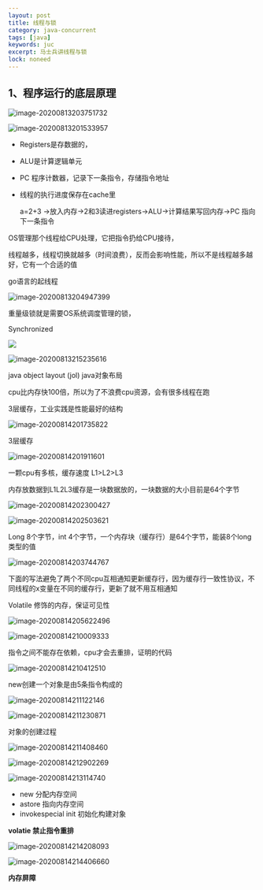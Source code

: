 ```yaml
---
layout: post
title: 线程与锁
category: java-concurrent
tags: [java]
keywords: juc
excerpt: 马士兵讲线程与锁
lock: noneed
---
```


## 1、程序运行的底层原理

![image-20200813203751732](/assets/images/2020/java/lock/image-20200813203751732.png)

![image-20200813201533957](/assets/images/2020/java/lock/image-20200813201533957.png)

- Registers是存数据的，

- ALU是计算逻辑单元

- PC 程序计数器，记录下一条指令，存储指令地址
- 线程的执行进度保存在cache里

  a=2+3 ->放入内存->2和3读进registers->ALU->计算结果写回内存->PC 指向下一条指令

OS管理那个线程给CPU处理，它把指令扔给CPU接待，

线程越多，线程切换就越多（时间浪费），反而会影响性能，所以不是线程越多越好，它有一个合适的值



go语言的起线程

![image-20200813204947399](/assets/images/2020/java/lock/image-20200813204947399.png)

重量级锁就是需要OS系统调度管理的锁，

Synchronized

![](/assets/images/2020/java/lock/lock-transfer.jpg)

![image-20200813215235616](/assets/images/2020/java/lock/image-20200813215235616.png)



java object layout (jol) java对象布局



cpu比内存快100倍，所以为了不浪费cpu资源，会有很多线程在跑

3层缓存，工业实践是性能最好的结构

![image-20200814201735822](/assets/images/2020/java/lock/image-20200814201735822.png)

3层缓存

![image-20200814201911601](/assets/images/2020/java/lock/image-20200814201911601.png)

一颗cpu有多核，缓存速度 L1>L2>L3 

内存放数据到L1L2L3缓存是一块数据放的，一块数据的大小目前是64个字节

![image-20200814202300427](/assets/images/2020/java/lock/image-20200814202300427.png)

![image-20200814202503621](/assets/images/2020/java/lock/image-20200814202503621.png)

Long 8个字节，int 4个字节，一个内存块（缓存行）是64个字节，能装8个long类型的值

![image-20200814203744767](/assets/images/2020/java/lock/image-20200814203744767.png)

下面的写法避免了两个不同cpu互相通知更新缓存行，因为缓存行一致性协议，不同线程的x变量在不同的缓存行，更新了就不用互相通知



Volatile 修饰的内存，保证可见性

![image-20200814205622496](/assets/images/2020/java/lock/image-20200814205622496.png)



![image-20200814210009333](/assets/images/2020/java/lock/image-20200814210009333.png)

指令之间不能存在依赖，cpu才会去重排，证明的代码

![image-20200814210412510](/assets/images/2020/java/lock/image-20200814210412510.png)



new创建一个对象是由5条指令构成的

![image-20200814211122146](/assets/images/2020/java/lock/image-20200814211122146.png)

![image-20200814211230871](/assets/images/2020/java/lock/image-20200814211230871.png)

对象的创建过程

![image-20200814211408460](/assets/images/2020/java/lock/image-20200814211408460.png)



![image-20200814212902269](/assets/images/2020/java/lock/image-20200814212902269.png)



![image-20200814213114740](/assets/images/2020/java/lock/image-20200814213114740.png)

- new 分配内存空间
- astore 指向内存空间
- invokespecial init 初始化构建对象

**volatie 禁止指令重排**

![image-20200814214208093](/assets/images/2020/java/lock/image-20200814214208093.png)

![image-20200814214406660](/assets/images/2020/java/lock/image-20200814214406660.png)

**内存屏障**

